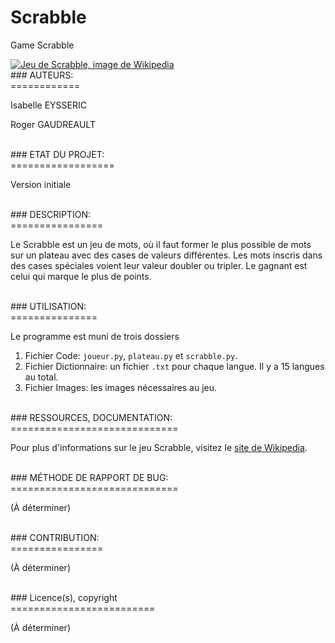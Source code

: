# Scrabble
Game Scrabble
<br>
<p><a href=""><img src="https://commons.wikimedia.org/wiki/File:Scra6.jpg#/media/File:Scra6.jpg"alt="Jeu de Scrabble, image de Wikipedia"></a>
<br>
### AUTEURS:<br>
============
<p> Isabelle EYSSERIC</p>
<p>Roger  GAUDREAULT </p>
<br>
### ETAT DU PROJET:<br>
==================
<p>Version initiale</p>
<br>
### DESCRIPTION:<br>
================
<p> Le Scrabble est un jeu de mots, où il faut former le plus possible de mots sur un plateau avec des cases de valeurs différentes. Les mots inscris dans des cases spéciales voient leur valeur doubler ou tripler. Le gagnant est celui qui marque le plus de points.</p>
<br>
### UTILISATION:<br>
===============
<p>Le  programme est muni de trois dossiers</p>
<ol>
  <li>Fichier Code: <code>joueur.py</code>, <code>plateau.py</code> et <code>scrabble.py</code>.</li>
<li>Fichier Dictionnaire: un fichier <code>.txt</code> pour chaque langue. Il y a 15 langues au total.</li>
<li>Fichier Images: les images nécessaires au jeu.</li>
  </ol>
  <br>
### RESSOURCES, DOCUMENTATION:<br>
=============================
<p>Pour plus d'informations sur le jeu Scrabble, visitez le <a href="https://fr.wikipedia.org/wiki/Scrabble"> site de Wikipedia</a>.</p>
<br>
### MÉTHODE DE RAPPORT DE BUG:<br>
=============================
<p>(À déterminer)</p>
<br>
### CONTRIBUTION:<br>
================
<p>(À déterminer)</p>
<br>
### Licence(s), copyright<br>
=========================
<p>(À déterminer)</p>
<br>
